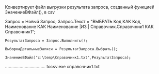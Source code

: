 Конвертирует файл выгрузки  результата запроса, созданный функцией ЗначениеВФайл(), в csv
 
 Запрос = Новый Запрос;
	Запрос.Текст = 
		"ВЫБРАТЬ Код КАК Код, Наименование КАК Наименование
		|ИЗ
		|	Справочник.Справочник1 КАК Справочник1";
	
	РезультатЗапроса = Запрос.Выполнить();
	
	ВыборкаДетальныеЗаписи = РезультатЗапроса.Выбрать();      
	
	ЗначениеВФайл("c:\temp\Справочник1.txt",РезультатЗапроса);

.................................
tocsv.exe справочник1.txt
